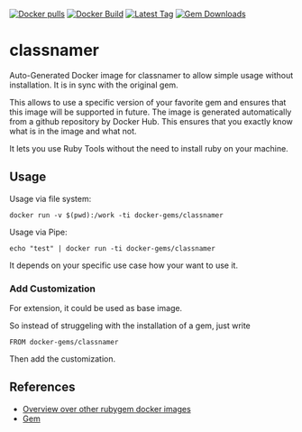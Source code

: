 [![Docker pulls](https://img.shields.io/docker/pulls/rubygem/classnamer.svg)](https://hub.docker.com/r/rubygem/classnamer/)
[![Docker Build](https://img.shields.io/docker/automated/rubygem/classnamer.svg)](https://hub.docker.com/r/rubygem/classnamer/)
[![Latest Tag](https://img.shields.io/github/tag/docker-rubygem/classnamer.svg)](https://hub.docker.com/r/rubygem/classnamer/)
[![Gem Downloads](https://img.shields.io/gem/dt/classnamer.svg)](https://rubygems.org/gems/classnamer/)
# classnamer

Auto-Generated Docker image for classnamer to allow simple usage without installation.
It is in sync with the original gem.

This allows to use a specific version of your favorite gem and ensures that this image will be supported in future.
The image is generated automatically from a github repository by Docker Hub.
This ensures that you exactly know what is in the image and what not.

It lets you use Ruby Tools without the need to install ruby on your machine.

## Usage

Usage via file system:

`docker run -v $(pwd):/work -ti docker-gems/classnamer`

Usage via Pipe:

`echo "test" | docker run -ti docker-gems/classnamer`

It depends on your specific use case how your want to use it.

### Add Customization

For extension, it could be used as base image.

So instead of struggeling with the installation of a gem, just write

`FROM docker-gems/classnamer`

Then add the customization.

## References

 - [Overview over other rubygem docker images](https://github.com/thinkbot/docker-rubygem)
 - [Gem](https://rubygems.org/gems/classnamer/)
